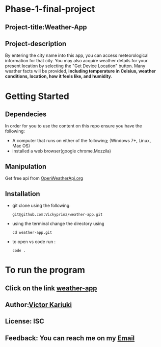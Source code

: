 # Phase-1-final-project
## Project-title:Weather-App
## Project-description
<p>By entering the city name into this app, you can access meteorological information for that city. You may also acquire weather details for your present location by selecting the "Get Device Location" button. Many weather facts will be provided,<b> including temperature in Celsius, weather conditions, location, how it feels like, and humidity</b>.<p>

# Getting Started
## Dependecies
In order for you to use the content on this repo ensure you have the following:

- A computer that runs on either of the following; (Windows 7+, Linux, Mac OS)
- installed a web browser(google chrome,Mozzila)
## Manipulation
Get free api from [OpenWeatherApi.org](https://openweathermap.org/api)

## Installation
- git clone using the following:

      git@github.com:Vickyprinz/weather-app.git

- using the terminal change the directory using
 
      cd weather-app.git
- to open vs code run :

      code .
# To run the program
## Click on the link [weather-app](https://vickyprinz.github.io/weather-app/)

## Author:[Victor Kariuki](https://github.com/Vickyprinz)
## License: ISC
## Feedback: You can reach me on my [Email](kariukivictor315@gmail.com)